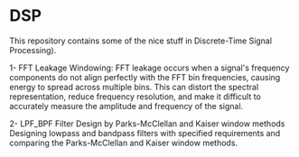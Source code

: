# DSP
This repository contains some of the nice stuff in Discrete-Time Signal Processing).

1- FFT Leakage Windowing:
FFT leakage occurs when a signal's frequency components do not align perfectly with the FFT bin frequencies, causing energy to spread across multiple bins. This can distort the spectral representation, reduce frequency resolution, and make it difficult to accurately measure the amplitude and frequency of the signal.

2- LPF_BPF Filter Design by Parks-McClellan and Kaiser window methods
Designing lowpass and bandpass filters with specified requirements and comparing the Parks-McClellan and Kaiser window methods.


